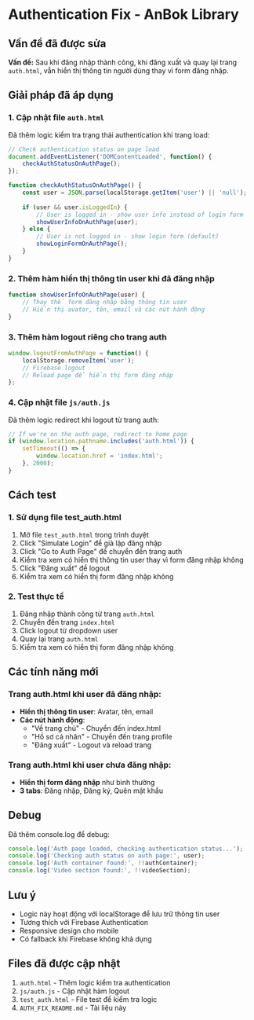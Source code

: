 # Authentication Fix - AnBok Library

## Vấn đề đã được sửa

**Vấn đề:** Sau khi đăng nhập thành công, khi đăng xuất và quay lại trang `auth.html`, vẫn hiển thị thông tin người dùng thay vì form đăng nhập.

## Giải pháp đã áp dụng

### 1. Cập nhật file `auth.html`

Đã thêm logic kiểm tra trạng thái authentication khi trang load:

```javascript
// Check authentication status on page load
document.addEventListener('DOMContentLoaded', function() {
    checkAuthStatusOnAuthPage();
});

function checkAuthStatusOnAuthPage() {
    const user = JSON.parse(localStorage.getItem('user') || 'null');
    
    if (user && user.isLoggedIn) {
        // User is logged in - show user info instead of login form
        showUserInfoOnAuthPage(user);
    } else {
        // User is not logged in - show login form (default)
        showLoginFormOnAuthPage();
    }
}
```

### 2. Thêm hàm hiển thị thông tin user khi đã đăng nhập

```javascript
function showUserInfoOnAuthPage(user) {
    // Thay thế form đăng nhập bằng thông tin user
    // Hiển thị avatar, tên, email và các nút hành động
}
```

### 3. Thêm hàm logout riêng cho trang auth

```javascript
window.logoutFromAuthPage = function() {
    localStorage.removeItem('user');
    // Firebase logout
    // Reload page để hiển thị form đăng nhập
};
```

### 4. Cập nhật file `js/auth.js`

Đã thêm logic redirect khi logout từ trang auth:

```javascript
// If we're on the auth page, redirect to home page
if (window.location.pathname.includes('auth.html')) {
    setTimeout(() => {
        window.location.href = 'index.html';
    }, 2000);
}
```

## Cách test

### 1. Sử dụng file test_auth.html

1. Mở file `test_auth.html` trong trình duyệt
2. Click "Simulate Login" để giả lập đăng nhập
3. Click "Go to Auth Page" để chuyển đến trang auth
4. Kiểm tra xem có hiển thị thông tin user thay vì form đăng nhập không
5. Click "Đăng xuất" để logout
6. Kiểm tra xem có hiển thị form đăng nhập không

### 2. Test thực tế

1. Đăng nhập thành công từ trang `auth.html`
2. Chuyển đến trang `index.html`
3. Click logout từ dropdown user
4. Quay lại trang `auth.html`
5. Kiểm tra xem có hiển thị form đăng nhập không

## Các tính năng mới

### Trang auth.html khi user đã đăng nhập:

- **Hiển thị thông tin user**: Avatar, tên, email
- **Các nút hành động**:
  - "Về trang chủ" - Chuyển đến index.html
  - "Hồ sơ cá nhân" - Chuyển đến trang profile
  - "Đăng xuất" - Logout và reload trang

### Trang auth.html khi user chưa đăng nhập:

- **Hiển thị form đăng nhập** như bình thường
- **3 tabs**: Đăng nhập, Đăng ký, Quên mật khẩu

## Debug

Đã thêm console.log để debug:

```javascript
console.log('Auth page loaded, checking authentication status...');
console.log('Checking auth status on auth page:', user);
console.log('Auth container found:', !!authContainer);
console.log('Video section found:', !!videoSection);
```

## Lưu ý

- Logic này hoạt động với localStorage để lưu trữ thông tin user
- Tương thích với Firebase Authentication
- Responsive design cho mobile
- Có fallback khi Firebase không khả dụng

## Files đã được cập nhật

1. `auth.html` - Thêm logic kiểm tra authentication
2. `js/auth.js` - Cập nhật hàm logout
3. `test_auth.html` - File test để kiểm tra logic
4. `AUTH_FIX_README.md` - Tài liệu này 